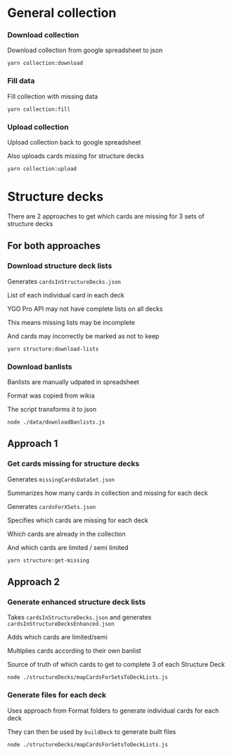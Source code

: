 # General collection

### Download collection
Download collection from google spreadsheet to json
```
yarn collection:download
```

### Fill data
Fill collection with missing data

```
yarn collection:fill
```

### Upload collection
Upload collection back to google spreadsheet

Also uploads cards missing for structure decks
```
yarn collection:upload
```


# Structure decks

There are 2 approaches to get which cards are missing for 3 sets of structure decks

## For both approaches

### Download structure deck lists
Generates `cardsInStructureDecks.json`

List of each individual card in each deck


YGO Pro API may not have complete lists on all decks

This means missing lists may be incomplete

And cards may incorrectly be marked as not to keep

```
yarn structure:download-lists
```

### Download banlists
Banlists are manually udpated in spreadsheet

Format was copied from wikia

The script transforms it to json
```
node ./data/downloadBanlists.js
```

## Approach 1 

### Get cards missing for structure decks
Generates `missingCardsDataSet.json`

Summarizes how many cards in collection and missing for each deck


Generates `cardsForXSets.json`

Specifies which cards are missing for each deck

Which cards are already in the collection

And which cards are limited / semi limited
```
yarn structure:get-missing
```

## Approach 2

### Generate enhanced structure deck lists
Takes `cardsInStructureDecks.json` and generates `cardsInStructureDecksEnhanced.json`

Adds which cards are limited/semi

Multiplies cards according to their own banlist

Source of truth of which cards to get to complete 3 of each Structure Deck

```
node ./structureDecks/mapCardsForSetsToDeckLists.js
```

### Generate files for each deck 
Uses approach from Format folders to generate individual cards for each deck

They can then be used by `buildDeck` to generate built files

```
node ./structureDecks/mapCardsForSetsToDeckLists.js
```
